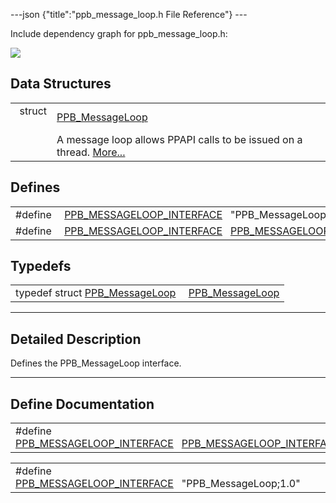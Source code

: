 ---json {"title":"ppb\_message\_loop.h File Reference"} ---

Include dependency graph for ppb\_message\_loop.h:

![](/docs/native-client/pepper_stable/c/ppb__message__loop_8h__incl.png)

Data Structures
---------------

<table><tbody><tr class="odd"><td style="text-align: right;">struct  </td><td><a href="/docs/native-client/pepper_stable/c/struct_p_p_b___message_loop__1__0/" class="el">PPB_MessageLoop</a></td></tr><tr class="even"><td style="text-align: right;"> </td><td>A message loop allows PPAPI calls to be issued on a thread. <a href="/docs/native-client/pepper_stable/c/struct_p_p_b___message_loop__1__0#details">More...</a><br />
</td></tr></tbody></table>

Defines
-------

<table><tbody><tr class="odd"><td style="text-align: right;">#define </td><td><a href="/docs/native-client/pepper_stable/c/ppb__message__loop_8h#a9b1fcf10002ff75d323617f920de4468" class="el">PPB_MESSAGELOOP_INTERFACE</a>   "PPB_MessageLoop;1.0"</td></tr><tr class="even"><td style="text-align: right;">#define </td><td><a href="/docs/native-client/pepper_stable/c/ppb__message__loop_8h#ae810c1f641977db5a6497704d7b0f4b0" class="el">PPB_MESSAGELOOP_INTERFACE</a>   <a href="/docs/native-client/pepper_stable/c/ppb__message__loop_8h#a9b1fcf10002ff75d323617f920de4468" class="el">PPB_MESSAGELOOP_INTERFACE</a></td></tr></tbody></table>

Typedefs
--------

<table><tbody><tr class="odd"><td style="text-align: right;">typedef struct <a href="/docs/native-client/pepper_stable/c/struct_p_p_b___message_loop__1__0/" class="el">PPB_MessageLoop</a> </td><td><a href="/docs/native-client/pepper_stable/c/group___interfaces#gae3eb3482b0fb57fb6a4eb05c07908788" class="el">PPB_MessageLoop</a></td></tr></tbody></table>

------------------------------------------------------------------------

<span id="details" class="anchor" style="margin: 0;"></span>

Detailed Description
--------------------

Defines the PPB\_MessageLoop interface.

------------------------------------------------------------------------

Define Documentation
--------------------

<span id="ae810c1f641977db5a6497704d7b0f4b0" class="anchor" style="margin: 0;"></span>

<table><tbody><tr class="odd"><td>#define <a href="/docs/native-client/pepper_stable/c/ppb__message__loop_8h#ae810c1f641977db5a6497704d7b0f4b0" class="el">PPB_MESSAGELOOP_INTERFACE</a>   <a href="/docs/native-client/pepper_stable/c/ppb__message__loop_8h#a9b1fcf10002ff75d323617f920de4468" class="el">PPB_MESSAGELOOP_INTERFACE</a></td></tr></tbody></table>

<span id="a9b1fcf10002ff75d323617f920de4468" class="anchor" style="margin: 0;"></span>

<table><tbody><tr class="odd"><td>#define <a href="/docs/native-client/pepper_stable/c/ppb__message__loop_8h#a9b1fcf10002ff75d323617f920de4468" class="el">PPB_MESSAGELOOP_INTERFACE</a>   "PPB_MessageLoop;1.0"</td></tr></tbody></table>
